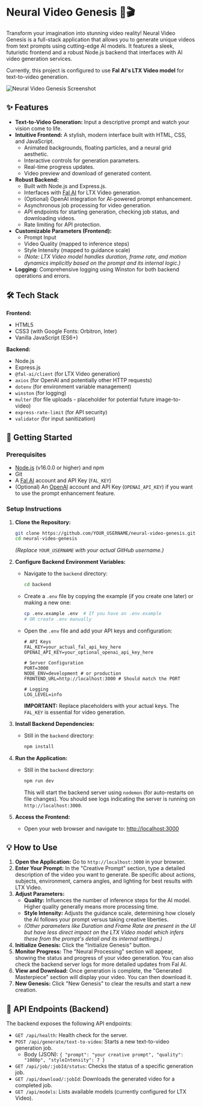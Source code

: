 # Neural Video Genesis 🌌🎬

Transform your imagination into stunning video reality! Neural Video Genesis is a full-stack application that allows you to generate unique videos from text prompts using cutting-edge AI models. It features a sleek, futuristic frontend and a robust Node.js backend that interfaces with AI video generation services.

Currently, this project is configured to use **Fal AI's LTX Video model** for text-to-video generation.

![Neural Video Genesis Screenshot](https://i.ibb.co/BDKcBdY/Neural-Video-Genesis.jpg)

## ✨ Features

*   **Text-to-Video Generation:** Input a descriptive prompt and watch your vision come to life.
*   **Intuitive Frontend:** A stylish, modern interface built with HTML, CSS, and JavaScript.
    *   Animated backgrounds, floating particles, and a neural grid aesthetic.
    *   Interactive controls for generation parameters.
    *   Real-time progress updates.
    *   Video preview and download of generated content.
*   **Robust Backend:**
    *   Built with Node.js and Express.js.
    *   Interfaces with [Fal AI](https://fal.ai/) for LTX Video generation.
    *   (Optional) OpenAI integration for AI-powered prompt enhancement.
    *   Asynchronous job processing for video generation.
    *   API endpoints for starting generation, checking job status, and downloading videos.
    *   Rate limiting for API protection.
*   **Customizable Parameters (Frontend):**
    *   Prompt Input
    *   Video Quality (mapped to inference steps)
    *   Style Intensity (mapped to guidance scale)
    *   *(Note: LTX Video model handles duration, frame rate, and motion dynamics implicitly based on the prompt and its internal logic.)*
*   **Logging:** Comprehensive logging using Winston for both backend operations and errors.

## 🛠️ Tech Stack

**Frontend:**
*   HTML5
*   CSS3 (with Google Fonts: Orbitron, Inter)
*   Vanilla JavaScript (ES6+)

**Backend:**
*   Node.js
*   Express.js
*   `@fal-ai/client` (for LTX Video generation)
*   `axios` (for OpenAI and potentially other HTTP requests)
*   `dotenv` (for environment variable management)
*   `winston` (for logging)
*   `multer` (for file uploads - placeholder for potential future image-to-video)
*   `express-rate-limit` (for API security)
*   `validator` (for input sanitization)

## 🚀 Getting Started

### Prerequisites

*   [Node.js](https://nodejs.org/) (v16.0.0 or higher) and npm
*   Git
*   A [Fal AI](https://fal.ai/) account and API Key (`FAL_KEY`)
*   (Optional) An [OpenAI](https://openai.com/product) account and API Key (`OPENAI_API_KEY`) if you want to use the prompt enhancement feature.

### Setup Instructions

1.  **Clone the Repository:**
    ```bash
    git clone https://github.com/YOUR_USERNAME/neural-video-genesis.git
    cd neural-video-genesis
    ```
    *(Replace `YOUR_USERNAME` with your actual GitHub username.)*

2.  **Configure Backend Environment Variables:**
    *   Navigate to the `backend` directory:
        ```bash
        cd backend
        ```
    *   Create a `.env` file by copying the example (if you create one later) or making a new one:
        ```bash
        cp .env.example .env  # If you have an .env.example
        # OR create .env manually
        ```
    *   Open the `.env` file and add your API keys and configuration:
        ```env
        # API Keys
        FAL_KEY=your_actual_fal_api_key_here
        OPENAI_API_KEY=your_optional_openai_api_key_here

        # Server Configuration
        PORT=3000
        NODE_ENV=development # or production
        FRONTEND_URL=http://localhost:3000 # Should match the PORT

        # Logging
        LOG_LEVEL=info
        ```
        **IMPORTANT:** Replace placeholders with your actual keys. The `FAL_KEY` is essential for video generation.

3.  **Install Backend Dependencies:**
    *   Still in the `backend` directory:
        ```bash
        npm install
        ```

4.  **Run the Application:**
    *   Still in the `backend` directory:
        ```bash
        npm run dev
        ```
        This will start the backend server using `nodemon` (for auto-restarts on file changes). You should see logs indicating the server is running on `http://localhost:3000`.

5.  **Access the Frontend:**
    *   Open your web browser and navigate to:
        [http://localhost:3000](http://localhost:3000)

## 💡 How to Use

1.  **Open the Application:** Go to `http://localhost:3000` in your browser.
2.  **Enter Your Prompt:** In the "Creative Prompt" section, type a detailed description of the video you want to generate. Be specific about actions, subjects, environment, camera angles, and lighting for best results with LTX Video.
3.  **Adjust Parameters:**
    *   **Quality:** Influences the number of inference steps for the AI model. Higher quality generally means more processing time.
    *   **Style Intensity:** Adjusts the guidance scale, determining how closely the AI follows your prompt versus taking creative liberties.
    *   *(Other parameters like Duration and Frame Rate are present in the UI but have less direct impact on the LTX Video model which infers these from the prompt's detail and its internal settings.)*
4.  **Initialize Genesis:** Click the "Initialize Genesis" button.
5.  **Monitor Progress:** The "Neural Processing" section will appear, showing the status and progress of your video generation. You can also check the backend server logs for more detailed updates from Fal AI.
6.  **View and Download:** Once generation is complete, the "Generated Masterpiece" section will display your video. You can then download it.
7.  **New Genesis:** Click "New Genesis" to clear the results and start a new creation.

## 📝 API Endpoints (Backend)

The backend exposes the following API endpoints:

*   `GET /api/health`: Health check for the server.
*   `POST /api/generate/text-to-video`: Starts a new text-to-video generation job.
    *   Body (JSON): `{ "prompt": "your creative prompt", "quality": "1080p", "styleIntensity": 7 }`
*   `GET /api/job/:jobId/status`: Checks the status of a specific generation job.
*   `GET /api/download/:jobId`: Downloads the generated video for a completed job.
*   `GET /api/models`: Lists available models (currently configured for LTX Video).
